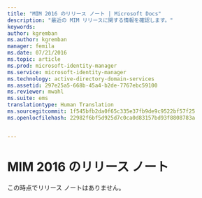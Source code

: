 ```yaml
---
title: "MIM 2016 のリリース ノート | Microsoft Docs"
description: "最近の MIM リリースに関する情報を確認します。"
keywords: 
author: kgremban
ms.author: kgremban
manager: femila
ms.date: 07/21/2016
ms.topic: article
ms.prod: microsoft-identity-manager
ms.service: microsoft-identity-manager
ms.technology: active-directory-domain-services
ms.assetid: 297e25a5-668b-45a4-b2de-7767ebc59100
ms.reviewer: mwahl
ms.suite: ems
translationtype: Human Translation
ms.sourcegitcommit: 1f545bfb2da0f65c335e37fb9de9c9522bf57f25
ms.openlocfilehash: 22982f6bf5d925d7c0ca0d83157bd93f8808783a


---
```


# <a name="release-notes-for-mim-2016"></a>MIM 2016 のリリース ノート
この時点でリリース ノートはありません。



<!--HONumber=Nov16_HO2-->


